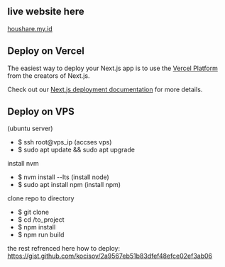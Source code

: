 ## live website here
[houshare.my.id](https://houshare.my.id/)


## Deploy on Vercel

The easiest way to deploy your Next.js app is to use the [Vercel Platform](https://vercel.com/new?utm_medium=default-template&filter=next.js&utm_source=create-next-app&utm_campaign=create-next-app-readme) from the creators of Next.js.

Check out our [Next.js deployment documentation](https://nextjs.org/docs/deployment) for more details.

## Deploy on VPS
(ubuntu server)
- $ ssh root@vps_ip (accses vps)
- $ sudo apt update && sudo apt upgrade

install nvm
- $ nvm install --lts (install node)
- $ sudo apt install npm (install npm)

clone repo to directory
- $ git clone
- $ cd /to_project
- $ npm install
- $ npm run build

the rest refrenced here how to deploy:
https://gist.github.com/kocisov/2a9567eb51b83dfef48efce02ef3ab06




